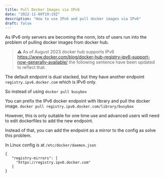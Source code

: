 ```yaml
---
title: Pull Docker Images via IPv6
date: "2022-11-09T19:19Z"
description: "How to use IPv6 and pull docker images via IPv6"
draft: false
---
```


As IPv6 only servers are becoming the norm, lots of users run into the problem of pulling docker images from docker hub.

> ⚠️ As of August 2023 docker hub supports IPv6 https://www.docker.com/blog/docker-hub-registry-ipv6-support-now-generally-available/ the following sentence have been updated to reflect that.

The default endpoint is dual stacked, but they have another endpoint `registry.ipv6.docker.com` which is IPv6 only.

So instead of using
`docker pull busybox`

You can prefix the IPv6 docker endpoint with library and pull the docker image.
`docker pull registry.ipv6.docker.com/library/busybox`


However, this is only suitable for one time use and advanced users will need to edit dockerfiles to add the new endpoint.

Instead of that, you can add the endpoint as a mirror to the config as solve this problem.

In Linux config is at `/etc/docker/daemon.json`

```
{
   "registry-mirrors": [
     "https://registry.ipv6.docker.com"
   ]
}
```

